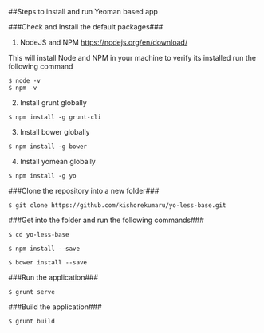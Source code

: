 ##Steps to install and run Yeoman based app


###Check and Install the default packages###

1. NodeJS and NPM 
  https://nodejs.org/en/download/ 
  
  This will install Node and NPM in your machine
  to verify its installed run the following command 
  
  `$ node -v`  
  `$ npm -v`

2. Install grunt globally

  `$ npm install -g grunt-cli`
  
3. Install bower globally

  `$ npm install -g bower`
  
4. Install yomean globally

  `$ npm install -g yo`
  
  
###Clone the repository into a new folder###

  `$ git clone https://github.com/kishorekumaru/yo-less-base.git`

###Get into the folder and run the following commands###

  `$ cd yo-less-base`
  
  `$ npm install --save`
  
  `$ bower install --save`
  
###Run the application###
  
  `$ grunt serve`
  
###Build the application###
  
  `$ grunt build`
